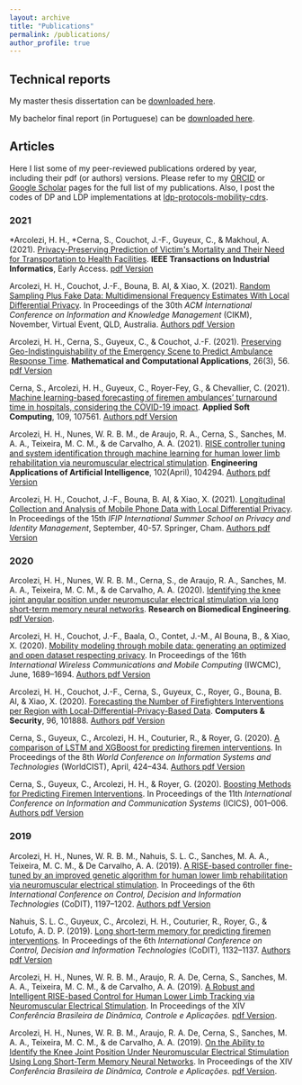 ```yaml
---
layout: archive
title: "Publications"
permalink: /publications/
author_profile: true
---
```


## Technical reports

My master thesis dissertation can be [downloaded here](http://hharcolezi.github.io/files/2019_UNESP_Master_thesis_compressed.pdf).

My bachelor final report (in Portuguese) can be [downloaded here](http://hharcolezi.github.io/files/2017_UNEMAT_Final_Work.pdf).

## Articles

Here I list some of my peer-reviewed publications ordered by year, including their pdf (or authors) versions. Please refer to my [ORCID](https://orcid.org/0000-0001-8059-7094) or [Google Scholar](https://scholar.google.com/citations?hl=en&user=VJgSocwAAAAJ) pages for the full list of my publications. Also, I post the codes of DP and LDP implementations at [ldp-protocols-mobility-cdrs](https://github.com/hharcolezi/ldp-protocols-mobility-cdrs).

### 2021
\*Arcolezi, H. H., \*Cerna, S., Couchot, J.-F., Guyeux, C., & Makhoul, A. (2021). [Privacy-Preserving Prediction of Victim's Mortality and Their Need for Transportation to Health Facilities](https://doi.org/10.1109/tii.2021.3123588). **IEEE Transactions on Industrial Informatics**, Early Access. [pdf Version](http://hharcolezi.github.io/files/2021_TII_VIC_MORTRANSP.pdf)

Arcolezi, H. H., Couchot, J.-F., Bouna, B. Al, & Xiao, X. (2021). [Random Sampling Plus Fake Data: Multidimensional Frequency Estimates With Local Differential Privacy](https://www.cikm2021.org/accepted-papers/full). In Proceedings of the 30th *ACM International Conference on Information and Knowledge Management* (CIKM), November, Virtual Event, QLD, Australia. [Authors pdf Version](http://hharcolezi.github.io/files/2021_LDP_RS_FD_arxived.pdf)

Arcolezi, H. H., Cerna, S., Guyeux, C., & Couchot, J.-F. (2021). [Preserving Geo-Indistinguishability of the Emergency Scene to Predict Ambulance Response Time](https://doi.org/10.3390/mca26030056). **Mathematical and Computational Applications**, 26(3), 56. [pdf Version](http://hharcolezi.github.io/files/2021_MCA_ART_GI.pdf)

Cerna, S., Arcolezi, H. H., Guyeux, C., Royer-Fey, G., & Chevallier, C. (2021). [Machine learning-based forecasting of firemen ambulances’ turnaround time in hospitals, considering the COVID-19 impact](https://doi.org/10.1016/j.asoc.2021.107561). **Applied Soft Computing**, 109, 107561. [Authors pdf Version](http://hharcolezi.github.io/files/2021_ASOC_att.pdf)

Arcolezi, H. H., Nunes, W. R. B. M., de Araujo, R. A., Cerna, S., Sanches, M. A. A., Teixeira, M. C. M., & de Carvalho, A. A. (2021). [RISE controller tuning and system identification through machine learning for human lower limb rehabilitation via neuromuscular electrical stimulation](https://doi.org/10.1016/j.engappai.2021.104294). **Engineering Applications of Artificial Intelligence**, 102(April), 104294. [Authors pdf Version](http://hharcolezi.github.io/files/2021_EAAI_rise_ml.pdf)

Arcolezi, H. H., Couchot, J.-F., Bouna, B. Al, & Xiao, X. (2021). [Longitudinal Collection and Analysis of Mobile Phone Data with Local Differential Privacy](https://doi.org/10.1007/978-3-030-72465-8_3). In Proceedings of the 15th *IFIP International Summer School on Privacy and Identity Management*, September, 40-57. Springer, Cham. [Authors pdf Version](http://hharcolezi.github.io/files/2020_IFIP_SS_Mobile_data_LDP.pdf)

### 2020

Arcolezi, H. H., Nunes, W. R. B. M., Cerna, S., de Araujo, R. A., Sanches, M. A. A., Teixeira, M. C. M., & de Carvalho, A. A. (2020). [Identifying the knee joint angular position under neuromuscular electrical stimulation via long short-term memory neural networks](https://doi.org/10.1007/s42600-020-00089-1). **Research on Biomedical Engineering**. [pdf Version](https://rdcu.be/b6NV9).

Arcolezi, H. H., Couchot, J.-F., Baala, O., Contet, J.-M., Al Bouna, B., & Xiao, X. (2020). [Mobility modeling through mobile data: generating an optimized and open dataset respecting privacy](https://doi.org/10.1109/IWCMC48107.2020.9148138). In Proceedings of the 16th *International Wireless Communications and Mobile Computing* (IWCMC), June, 1689–1694. [Authors pdf Version](http://hharcolezi.github.io/files/2020_IWCMC_MS_FIMU.pdf)

Arcolezi, H. H., Couchot, J.-F., Cerna, S., Guyeux, C., Royer, G., Bouna, B. Al, & Xiao, X. (2020). [Forecasting the Number of Firefighters Interventions per Region with Local-Differential-Privacy-Based Data](https://doi.org/10.1016/j.cose.2020.101888). **Computers & Security**, 96, 101888. [Authors pdf Version](http://hharcolezi.github.io/files/2020_COSE_ldp_firemen.pdf)

Cerna, S., Guyeux, C., Arcolezi, H. H., Couturier, R., & Royer, G. (2020). [A comparison of LSTM and XGBoost for predicting firemen interventions](https://doi.org/10.1007/978-3-030-45691-7_39). In Proceedings of the 8th *World Conference on Information Systems and Technologies* (WorldCIST), April, 424–434. [Authors pdf Version](http://hharcolezi.github.io/files/2019_WCIST_LSTM_vs_XGBoost.pdf)

Cerna, S., Guyeux, C., Arcolezi, H. H., & Royer, G. (2020). [Boosting Methods for Predicting Firemen Interventions](https://doi.org/10.1109/ICICS49469.2020.239488). In Proceedings of the 11th *International Conference on Information and Communication Systems* (ICICS), 001–006. [Authors pdf Version](http://hharcolezi.github.io/files/2020_ICICS_boosting.pdf)

### 2019

Arcolezi, H. H., Nunes, W. R. B. M., Nahuis, S. L. C., Sanches, M. A. A., Teixeira, M. C. M., & De Carvalho, A. A. (2019). [A RISE-based controller fine-tuned by an improved genetic algorithm for human lower limb rehabilitation via neuromuscular electrical stimulation](https://doi.org/10.1109/CoDIT.2019.8820357). In Proceedings of the 6th *International Conference on Control, Decision and Information Technologies* (CoDIT), 1197–1202. [Authors pdf Version](http://hharcolezi.github.io/files/2019_CODIT_control.pdf)

Nahuis, S. L. C., Guyeux, C., Arcolezi, H. H., Couturier, R., Royer, G., & Lotufo, A. D. P. (2019). [Long short-term memory for predicting firemen interventions](https://doi.org/10.1109/CoDIT.2019.8820671). In Proceedings of the 6th *International Conference on Control, Decision and Information Technologies* (CoDIT), 1132–1137. [Authors pdf Version](http://hharcolezi.github.io/files/2019_CODIT_lstm.pdf)

Arcolezi, H. H., Nunes, W. R. B. M., Araujo, R. A. De, Cerna, S., Sanches, M. A. A., Teixeira, M. C. M., & de Carvalho, A. A. (2019). [A Robust and Intelligent RISE-based Control for Human Lower Limb Tracking via Neuromuscular Electrical Stimulation](http://soac.eesc.usp.br/index.php/dincon/xivdincon/paper/view/1683/1152). In Proceedings of the XIV *Conferência Brasileira de Dinâmica, Controle e Aplicações*. [pdf Version](http://hharcolezi.github.io/files/2019_DINCON_control.pdf).

Arcolezi, H. H., Nunes, W. R. B. M., Araujo, R. A. De, Cerna, S., Sanches, M. A. A., Teixeira, M. C. M., & de Carvalho, A. A. (2019). [On the Ability to Identify the Knee Joint Position Under Neuromuscular Electrical Stimulation Using Long Short-Term Memory Neural Networks](http://soac.eesc.usp.br/index.php/dincon/xivdincon/paper/view/1685/1153). In Proceedings of the XIV *Conferência Brasileira de Dinâmica, Controle e Aplicações*. [pdf Version](http://hharcolezi.github.io/files/2019_DINCON_ident.pdf).
